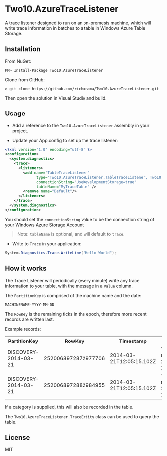 # Two10.AzureTraceListener

A trace listener designed to run on an on-premesis machine, which will write trace information in batches to a table in Windows Azure Table Storage.

## Installation

From NuGet:

```
PM> Install-Package Two10.AzureTraceListener
```

Clone from GitHub:

```
> git clone https://github.com/richorama/Two10.AzureTraceListener.git
```

Then open the solution in Visual Studio and build.

## Usage

* Add a reference to the `Two10.AzureTraceListener` assembly in your project.

* Update your App.config to set up the trace listener:

```xml
<?xml version="1.0" encoding="utf-8" ?>
<configuration>
  <system.diagnostics>
    <trace>
      <listeners>
        <add name="TableTraceListener"
              type="Two10.AzureTraceListener.TableTraceListener, Two10.AzureTraceListener"
              connectionString="UseDevelopmentStorage=true" 
              tableName="MyTraceTable" />
        <remove name="Default"/>
      </listeners>
    </trace>
  </system.diagnostics>
</configuration>
```
You should set the `connectionString` value to be the connection string of your Windows Azure Storage Account.

> Note: `tableName` is optional, and will default to `trace`.

* Write to `Trace` in your application:

```cs
System.Diagnostics.Trace.WriteLine("Hello World");
```

## How it works

The Trace Listener will periodically (every minute) write any trace information to your table, with the message in a `Value` column. 

The `PartitionKey` is comprised of the machine name and the date:

```
MACHINENAME-YYYY-MM-DD
```

The `RowKey` is the remaining ticks in the epoch, therefore more recent records are written last. 

Example records:

<table class="table table-striped table-bordered table-condensed">
<tbody>
<tr><th>PartitionKey</th><th>RowKey</th><th>Timestamp</th><th>Value</th></tr><tr><td>DISCOVERY-2014-03-21</td><td>2520068972872977706</td><td>2014-03-21T12:05:15.102Z</td><td>Trace message at 21/03/2014 12:05:12</td></tr>
<tr><td>DISCOVERY-2014-03-21</td><td>2520068972882984955</td><td>2014-03-21T12:05:15.102Z</td><td>Trace message at 21/03/2014 12:05:11</td></tr>
</tbody></table>

If a category is supplied, this will also be recorded in the table.

The `Two10.AzureTraceListener.TraceEntity` class can be used to query the table.

## License

MIT
